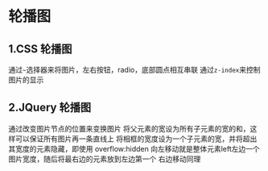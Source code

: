 # 轮播图

## 1.CSS 轮播图
通过`~`选择器来将图片，左右按钮，radio，底部圆点相互串联
通过`z-index`来控制图片的显示

## 2.JQuery 轮播图
通过改变图片节点的位置来变换图片
将父元素的宽设为所有子元素的宽的和，这样可以保证所有图片再一条直线上
将相框的宽度设为一个子元素的宽，并将超出其宽度的元素隐藏，即使用 overflow:hidden
向左移动就是整体元素left左边一个图片宽度，随后将最右边的元素放到左边第一个
右边移动同理